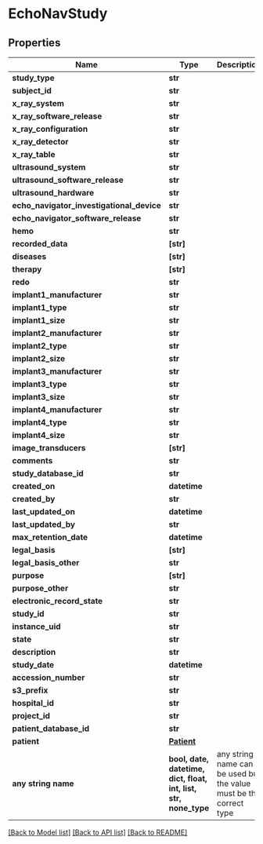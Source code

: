 # EchoNavStudy


## Properties
Name | Type | Description | Notes
------------ | ------------- | ------------- | -------------
**study_type** | **str** |  | 
**subject_id** | **str** |  | [optional] 
**x_ray_system** | **str** |  | [optional] 
**x_ray_software_release** | **str** |  | [optional] 
**x_ray_configuration** | **str** |  | [optional] 
**x_ray_detector** | **str** |  | [optional] 
**x_ray_table** | **str** |  | [optional] 
**ultrasound_system** | **str** |  | [optional] 
**ultrasound_software_release** | **str** |  | [optional] 
**ultrasound_hardware** | **str** |  | [optional] 
**echo_navigator_investigational_device** | **str** |  | [optional] 
**echo_navigator_software_release** | **str** |  | [optional] 
**hemo** | **str** |  | [optional] 
**recorded_data** | **[str]** |  | [optional] 
**diseases** | **[str]** |  | [optional] 
**therapy** | **[str]** |  | [optional] 
**redo** | **str** |  | [optional] 
**implant1_manufacturer** | **str** |  | [optional] 
**implant1_type** | **str** |  | [optional] 
**implant1_size** | **str** |  | [optional] 
**implant2_manufacturer** | **str** |  | [optional] 
**implant2_type** | **str** |  | [optional] 
**implant2_size** | **str** |  | [optional] 
**implant3_manufacturer** | **str** |  | [optional] 
**implant3_type** | **str** |  | [optional] 
**implant3_size** | **str** |  | [optional] 
**implant4_manufacturer** | **str** |  | [optional] 
**implant4_type** | **str** |  | [optional] 
**implant4_size** | **str** |  | [optional] 
**image_transducers** | **[str]** |  | [optional] 
**comments** | **str** |  | [optional] 
**study_database_id** | **str** |  | [optional] 
**created_on** | **datetime** |  | [optional] 
**created_by** | **str** |  | [optional] 
**last_updated_on** | **datetime** |  | [optional] 
**last_updated_by** | **str** |  | [optional] 
**max_retention_date** | **datetime** |  | [optional] 
**legal_basis** | **[str]** |  | [optional] 
**legal_basis_other** | **str** |  | [optional] 
**purpose** | **[str]** |  | [optional] 
**purpose_other** | **str** |  | [optional] 
**electronic_record_state** | **str** |  | [optional] 
**study_id** | **str** |  | [optional] 
**instance_uid** | **str** |  | [optional] 
**state** | **str** |  | [optional] 
**description** | **str** |  | [optional] 
**study_date** | **datetime** |  | [optional] 
**accession_number** | **str** |  | [optional] 
**s3_prefix** | **str** |  | [optional] 
**hospital_id** | **str** |  | [optional] 
**project_id** | **str** |  | [optional] 
**patient_database_id** | **str** |  | [optional] 
**patient** | [**Patient**](Patient.md) |  | [optional] 
**any string name** | **bool, date, datetime, dict, float, int, list, str, none_type** | any string name can be used but the value must be the correct type | [optional]

[[Back to Model list]](../README.md#documentation-for-models) [[Back to API list]](../README.md#documentation-for-api-endpoints) [[Back to README]](../README.md)


